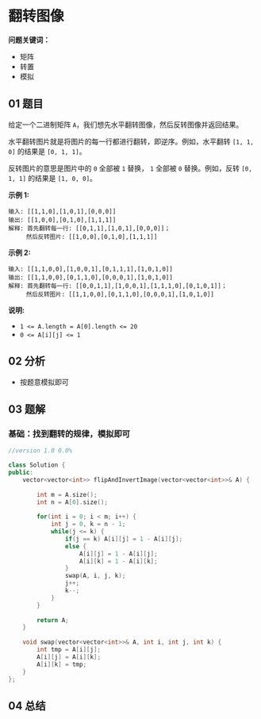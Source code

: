 # 翻转图像
**问题关键词：**

- 矩阵
- 转置
- 模拟

## 01 题目

给定一个二进制矩阵 `A`，我们想先水平翻转图像，然后反转图像并返回结果。

水平翻转图片就是将图片的每一行都进行翻转，即逆序。例如，水平翻转 `[1, 1, 0]` 的结果是 `[0, 1, 1]`。

反转图片的意思是图片中的 `0` 全部被 `1` 替换， `1` 全部被 `0` 替换。例如，反转 `[0, 1, 1]` 的结果是 `[1, 0, 0]`。

**示例 1:**

```
输入: [[1,1,0],[1,0,1],[0,0,0]]
输出: [[1,0,0],[0,1,0],[1,1,1]]
解释: 首先翻转每一行: [[0,1,1],[1,0,1],[0,0,0]]；
     然后反转图片: [[1,0,0],[0,1,0],[1,1,1]]
```

**示例 2:**

```
输入: [[1,1,0,0],[1,0,0,1],[0,1,1,1],[1,0,1,0]]
输出: [[1,1,0,0],[0,1,1,0],[0,0,0,1],[1,0,1,0]]
解释: 首先翻转每一行: [[0,0,1,1],[1,0,0,1],[1,1,1,0],[0,1,0,1]]；
     然后反转图片: [[1,1,0,0],[0,1,1,0],[0,0,0,1],[1,0,1,0]]
```

**说明:**

- `1 <= A.length = A[0].length <= 20`
- `0 <= A[i][j] <= 1`

## 02 分析

- 按题意模拟即可

## 03 题解

### 基础：找到翻转的规律，模拟即可

```c++
//version 1.0 0.0%

class Solution {
public:
    vector<vector<int>> flipAndInvertImage(vector<vector<int>>& A) {
        
        int m = A.size();
        int n = A[0].size();
        
        for(int i = 0; i < m; i++) {
            int j = 0, k = n - 1;
            while(j <= k) {
                if(j == k) A[i][j] = 1 - A[i][j];
                else {
                    A[i][j] = 1 - A[i][j];
                    A[i][k] = 1 - A[i][k];
                }
                swap(A, i, j, k);
                j++;
                k--;
            }
        }
        
        return A;
    }
    
    void swap(vector<vector<int>>& A, int i, int j, int k) {
        int tmp = A[i][j];
        A[i][j] = A[i][k];
        A[i][k] = tmp;
    }
};
```

## 04 总结

